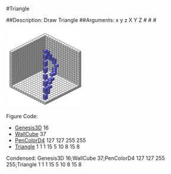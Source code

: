 #Triangle

##Description: Draw Triangle <x1> <y1> <z1> <x2> <y2> <z2> <x3> <y3> <z3>
##Arguments: x y z X Y Z # # #

![](Triangle-Iso.png)

Figure Code:
- [Genesis3D](Genesis3D.md) 16
- [WallCube](WallCube.md) 37
- [PenColorD4](PenColorD4.md) 127 127 255 255
- [Triangle](Triangle.md) 1 1 1 15 5 10 8 15 8

Condensed: Genesis3D 16;WallCube 37;PenColorD4 127 127 255 255;Triangle 1 1 1 15 5 10 8 15 8

